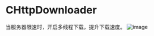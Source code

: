 # CHttpDownloader
当服务器限速时，开启多线程下载，提升下载速度。
![image](
        CHttpDownloader/image/single.gif
      )
